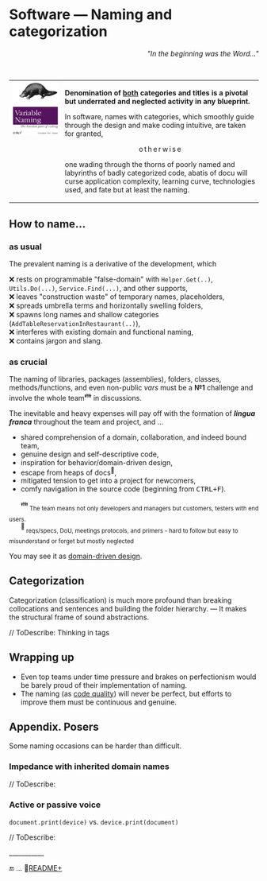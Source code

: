 # Software &mdash; Naming and categorization

<p dir="rtl"><i>"...In the beginning was the Word"</div></i></p><br/>

<table><tr valign="top"><td><a href="https://orlybooks.com/books/variable-naming"><img alt="&nbsp;O RLY? Variable name. The hardest part of coding" src="../../../_rsc/_img/snap/media/ORly.Book-CodeNaming.jpg" /></a>
</td><td>
  <p><b>Denomination of <ins>both</ins> categories and titles is a pivotal but underrated and neglected activity in any blueprint.</b></p>
  <div>In software, names with categories, which smoothly guide through the design and make coding intuitive, are taken for granted,</div>
  <p align="center">o&thinsp;t&thinsp;h&thinsp;e&thinsp;r&thinsp;w&thinsp;i&thinsp;s&thinsp;e</p>
 <p>one wading through the thorns of poorly named and labyrinths of badly categorized code, abatis of docu will curse application complexity, learning curve, technologies used, and fate but at least the naming.
</p>
</td></tr></table>

## How to name...

### as usual

The prevalent naming is a derivative of the development, which

❌ rests on programmable "false-domain" with `Helper.Get(..)`, `Utils.Do(...)`, `Service.Find(...)`, and other supports,\
❌ leaves "construction waste" of temporary names, placeholders,\
❌ spreads umbrella terms and horizontally swelling folders,\
❌ spawns long names and shallow categories (`AddTableReservationInRestaurant(..)`),\
❌ interferes with existing domain and functional naming,\
❌ contains jargon and slang.

### as crucial

The naming of libraries, packages (assemblies), folders, classes, methods/functions, and even non-public _vars_ must be a **№1** challenge and involve the whole team<sup>:family:</sup> in discussions. 

The inevitable and heavy expenses will pay off with the formation of ***lingua franca*** throughout the team and project, and ...
  
+ shared comprehension of a domain, collaboration, and indeed bound team,
+ genuine design and self-descriptive code,
+ inspiration for behavior/domain-driven design,
+ escape from heaps of docs<sup>📒</sup>,
+ mitigated tension to get into a project for newcomers,
+ comfy navigation in the source code (beginning from <kbd>CTRL+F</kbd>).

&nbsp;&nbsp;&nbsp;&nbsp;&nbsp;&nbsp;<sup>:family:</sup><sub> The team means not only developers and managers but customers, testers with end users.</sub>\
&nbsp;&nbsp;&nbsp;&nbsp;&nbsp;&nbsp;<sup>📒</sup><sub> reqs/specs, DoU, meetings protocols, and primers - hard to follow but easy to misunderstand or forget but mostly neglected</sub>

You may see it as [domain-driven design](../drive/README.md#Domain-drive).

## Categorization

Categorization (classification) is much more profound than breaking collocations and sentences and building the folder hierarchy. &mdash; It makes the structural frame of sound abstractions.

// ToDescribe: Thinking in tags

## Wrapping up

+ Even top teams under time pressure and brakes on perfectionism would be barely proud of their implementation of naming. 
+ The naming (as [code quality](../../QA/README+/code-quality.md)) will never be perfect, but efforts to improve them must be continuous and genuine.

## Appendix. Posers

Some naming occasions can be harder than difficult.

### Impedance with inherited domain names

// ToDescribe:

### Active or passive voice

`document.print(device)` vs. `device.print(document)`

// ToDescribe:

\___________

🔚 ... 📂[README+](README+)

